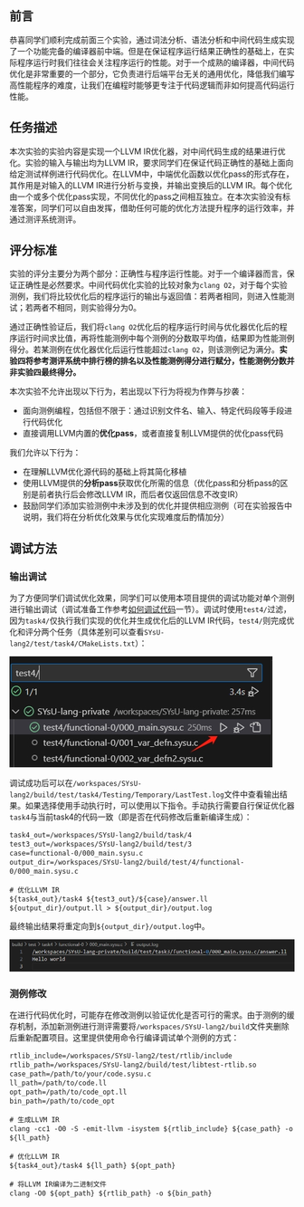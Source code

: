 ## 前言

恭喜同学们顺利完成前面三个实验，通过词法分析、语法分析和中间代码生成实现了一个功能完备的编译器前中端。但是在保证程序运行结果正确性的基础上，在实际程序运行时我们往往会关注程序运行的性能。对于一个成熟的编译器，中间代码优化是非常重要的一个部分，它负责进行后端平台无关的通用优化，降低我们编写高性能程序的难度，让我们在编程时能够更专注于代码逻辑而非如何提高代码运行性能。

## 任务描述

本次实验的实验内容是实现一个LLVM IR优化器，对中间代码生成的结果进行优化。实验的输入与输出均为LLVM IR，要求同学们在保证代码正确性的基础上面向给定测试样例进行代码优化。在LLVM中，中端优化函数以优化pass的形式存在，其作用是对输入的LLVM IR进行分析与变换，并输出变换后的LLVM IR。每个优化由一个或多个优化pass实现，不同优化的pass之间相互独立。在本次实验没有标准答案，同学们可以自由发挥，借助任何可能的优化方法提升程序的运行效率，并通过测评系统测评。

## 评分标准

实验的评分主要分为两个部分：正确性与程序运行性能。对于一个编译器而言，保证正确性是必然要求。中间代码优化实验的比较对象为`clang O2`，对于每个实验测例，我们将比较优化后的程序运行的输出与返回值：若两者相同，则进入性能测试；若两者不相同，则实验得分为0。

通过正确性验证后，我们将`clang O2`优化后的程序运行时间与优化器优化后的程序运行时间求比值，再将性能测例中每个测例的分数取平均值，结果即为性能测例得分。若某测例在优化器优化后运行性能超过`clang O2`，则该测例记为满分。**实验四将参考测评系统中排行榜的排名以及性能测例得分进行赋分，性能测例分数并非实验四最终得分。**

本次实验不允许出现以下行为，若出现以下行为将视为作弊与抄袭：

* 面向测例编程，包括但不限于：通过识别文件名、输入、特定代码段等手段进行代码优化
* 直接调用LLVM内置的**优化pass**，或者直接复制LLVM提供的优化pass代码

我们允许以下行为：

* 在理解LLVM优化源代码的基础上将其简化移植
* 使用LLVM提供的**分析pass**获取优化所需的信息（优化pass和分析pass的区别是前者执行后会修改LLVM IR，而后者仅返回信息不改变IR）
* 鼓励同学们添加实验测例中未涉及到的优化并提供相应测例（可在实验报告中说明，我们将在分析优化效果与优化实现难度后酌情加分）

## 调试方法

### 输出调试

为了方便同学们调试优化效果，同学们可以使用本项目提供的调试功能对单个测例进行输出调试（调试准备工作参考[如何调试代码](../introduction/howtouse.md#如何调试代码)一节）。调试时使用`test4/`过滤，因为`task4/`仅执行我们实现的优化并生成优化后的LLVM IR代码，`test4/`则完成优化和评分两个任务（具体差别可以查看`SYsU-lang2/test/task4/CMakeLists.txt`）：

![](../images/task4/task4_testing.png)

调试成功后可以在`/workspaces/SYsU-lang2/build/test/task4/Testing/Temporary/LastTest.log`文件中查看输出结果。如果选择使用手动执行时，可以使用以下指令。手动执行需要自行保证优化器`task4`与当前task4的代码一致（即是否在代码修改后重新编译生成）：

```shell
task4_out=/workspaces/SYsU-lang2/build/task/4
test3_out=/workspaces/SYsU-lang2/build/test/3
case=functional-0/000_main.sysu.c
output_dir=/workspaces/SYsU-lang2/build/test/4/functional-0/000_main.sysu.c

# 优化LLVM IR
${task4_out}/task4 ${test3_out}/${case}/answer.ll ${output_dir}/output.ll > ${output_dir}/output.log
```

最终输出结果将重定向到`${output_dir}/output.log`中。

![](../images/task4/task4_output.png)

### 测例修改

在进行代码优化时，可能存在修改测例以验证优化是否可行的需求。由于测例的缓存机制，添加新测例进行测评需要将`/workspaces/SYsU-lang2/build`文件夹删除后重新配置项目。这里提供使用命令行编译调试单个测例的方式：

```shell
rtlib_include=/workspaces/SYsU-lang2/test/rtlib/include
rtlib_path=/workspaces/SYsU-lang2/build/test/libtest-rtlib.so
case_path=/path/to/your/code.sysu.c
ll_path=/path/to/code.ll
opt_path=/path/to/code_opt.ll
bin_path=/path/to/code_opt

# 生成LLVM IR
clang -cc1 -O0 -S -emit-llvm -isystem ${rtlib_include} ${case_path} -o ${ll_path}

# 优化LLVM IR
${task4_out}/task4 ${ll_path} ${opt_path}

# 将LLVM IR编译为二进制文件
clang -O0 ${opt_path} ${rtlib_path} -o ${bin_path}
```
